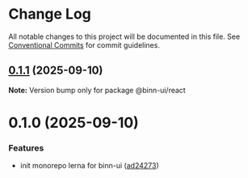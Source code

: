 # Change Log

All notable changes to this project will be documented in this file.
See [Conventional Commits](https://conventionalcommits.org) for commit guidelines.

## [0.1.1](https://github.com/ntcbinh/binn-ui/compare/@binn-ui/react@0.1.0...@binn-ui/react@0.1.1) (2025-09-10)

**Note:** Version bump only for package @binn-ui/react





# 0.1.0 (2025-09-10)


### Features

* init monorepo lerna for binn-ui ([ad24273](https://github.com/ntcbinh/binn-ui/commit/ad24273a0fda123b64e9afbd1b3ae69c0ffa73d5))
